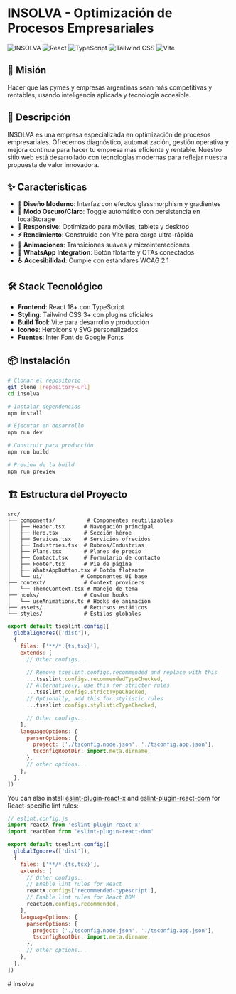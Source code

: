 # INSOLVA - Optimización de Procesos Empresariales

![INSOLVA](https://img.shields.io/badge/INSOLVA-Procesos%20Empresariales-0ea5e9)
![React](https://img.shields.io/badge/React-18+-61dafb)
![TypeScript](https://img.shields.io/badge/TypeScript-5+-blue)
![Tailwind CSS](https://img.shields.io/badge/Tailwind%20CSS-4+-38bdf8)
![Vite](https://img.shields.io/badge/Vite-Latest-646cff)

## 🎯 Misión

Hacer que las pymes y empresas argentinas sean más competitivas y rentables, usando inteligencia aplicada y tecnología accesible.

## 🚀 Descripción

INSOLVA es una empresa especializada en optimización de procesos empresariales. Ofrecemos diagnóstico, automatización, gestión operativa y mejora continua para hacer tu empresa más eficiente y rentable. Nuestro sitio web está desarrollado con tecnologías modernas para reflejar nuestra propuesta de valor innovadora.

## ✨ Características

- **🎨 Diseño Moderno**: Interfaz con efectos glassmorphism y gradientes
- **🌙 Modo Oscuro/Claro**: Toggle automático con persistencia en localStorage
- **📱 Responsive**: Optimizado para móviles, tablets y desktop
- **⚡ Rendimiento**: Construido con Vite para carga ultra-rápida
- **🔄 Animaciones**: Transiciones suaves y microinteracciones
- **💬 WhatsApp Integration**: Botón flotante y CTAs conectados
- **♿ Accesibilidad**: Cumple con estándares WCAG 2.1

## 🛠️ Stack Tecnológico

- **Frontend**: React 18+ con TypeScript
- **Styling**: Tailwind CSS 3+ con plugins oficiales
- **Build Tool**: Vite para desarrollo y producción
- **Iconos**: Heroicons y SVG personalizados
- **Fuentes**: Inter Font de Google Fonts

## 📦 Instalación

```bash
# Clonar el repositorio
git clone [repository-url]
cd insolva

# Instalar dependencias
npm install

# Ejecutar en desarrollo
npm run dev

# Construir para producción
npm run build

# Preview de la build
npm run preview
```

## 🏗️ Estructura del Proyecto

```
src/
├── components/          # Componentes reutilizables
│   ├── Header.tsx      # Navegación principal
│   ├── Hero.tsx        # Sección héroe
│   ├── Services.tsx    # Servicios ofrecidos
│   ├── Industries.tsx  # Rubros/Industrias
│   ├── Plans.tsx       # Planes de precio
│   ├── Contact.tsx     # Formulario de contacto
│   ├── Footer.tsx      # Pie de página
│   ├── WhatsAppButton.tsx # Botón flotante
│   └── ui/            # Componentes UI base
├── context/            # Context providers
│   └── ThemeContext.tsx # Manejo de tema
├── hooks/              # Custom hooks
│   └── useAnimations.ts # Hooks de animación
├── assets/             # Recursos estáticos
└── styles/             # Estilos globales
```

```js
export default tseslint.config([
  globalIgnores(['dist']),
  {
    files: ['**/*.{ts,tsx}'],
    extends: [
      // Other configs...

      // Remove tseslint.configs.recommended and replace with this
      ...tseslint.configs.recommendedTypeChecked,
      // Alternatively, use this for stricter rules
      ...tseslint.configs.strictTypeChecked,
      // Optionally, add this for stylistic rules
      ...tseslint.configs.stylisticTypeChecked,

      // Other configs...
    ],
    languageOptions: {
      parserOptions: {
        project: ['./tsconfig.node.json', './tsconfig.app.json'],
        tsconfigRootDir: import.meta.dirname,
      },
      // other options...
    },
  },
])
```

You can also install [eslint-plugin-react-x](https://github.com/Rel1cx/eslint-react/tree/main/packages/plugins/eslint-plugin-react-x) and [eslint-plugin-react-dom](https://github.com/Rel1cx/eslint-react/tree/main/packages/plugins/eslint-plugin-react-dom) for React-specific lint rules:

```js
// eslint.config.js
import reactX from 'eslint-plugin-react-x'
import reactDom from 'eslint-plugin-react-dom'

export default tseslint.config([
  globalIgnores(['dist']),
  {
    files: ['**/*.{ts,tsx}'],
    extends: [
      // Other configs...
      // Enable lint rules for React
      reactX.configs['recommended-typescript'],
      // Enable lint rules for React DOM
      reactDom.configs.recommended,
    ],
    languageOptions: {
      parserOptions: {
        project: ['./tsconfig.node.json', './tsconfig.app.json'],
        tsconfigRootDir: import.meta.dirname,
      },
      // other options...
    },
  },
])
```
#   I n s o l v a 
 
 